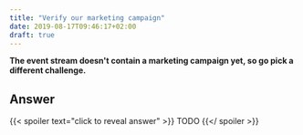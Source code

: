 ```yaml
---
title: "Verify our marketing campaign"
date: 2019-08-17T09:46:17+02:00
draft: true
---
```


**The event stream doesn't contain a marketing campaign yet, so go pick a different challenge.**

## Answer

{{< spoiler text="click to reveal answer" >}}
TODO
{{</ spoiler >}}

